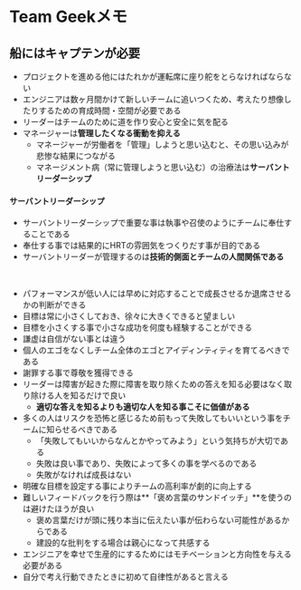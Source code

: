 # Team Geekメモ
## 船にはキャプテンが必要
- プロジェクトを進める他にはたれかが運転席に座り舵をとらなければならない
- エンジニアは数ヶ月間かけて新しいチームに追いつくため、考えたり想像したりするための育成時間・空間が必要である
- リーダーはチームのために道を作り安心と安全に気を配る
- マネージャーは**管理したくなる衝動を抑える**
  - マネージャーが労働者を「管理」しようと思い込むと、その思い込みが悲惨な結果につながる
  - マネージメント病（常に管理しようと思い込む）の治療法は**サーバントリーダーシップ**

#### サーバントリーダーシップ
- サーバントリーダーシップで重要な事は執事や召使のようにチームに奉仕することである
- 奉仕する事では結果的にHRTの雰囲気をつくりだす事が目的である
- サーバントリーダーが管理するのは**技術的側面とチームの人間関係である**

<br>

- パフォーマンスが低い人には早めに対応することで成長させるか退席させるかの判断ができる
- 目標は常に小さくしておき、徐々に大きくできると望ましい
- 目標を小さくする事で小さな成功を何度も経験することができる
- 謙虚は自信がない事とは違う
- 個人のエゴをなくしチーム全体のエゴとアイディンティティを育てるべきである
- 謝罪する事で尊敬を獲得できる
- リーダーは障害が起きた際に障害を取り除くための答えを知る必要はなく取り除ける人を知るだけで良い
  - **適切な答えを知るよりも適切な人を知る事こそに価値がある**
- 多くの人はリスクを恐怖と感じるため前もって失敗してもいいという事をチームに知らせるべきである
  - 「失敗してもいいからなんとかやってみよう」という気持ちが大切である
  - 失敗は良い事であり、失敗によって多くの事を学べるのである
  - 失敗がなければ成長はない
- 明確な目標を設定する事によりチームの高利率が劇的に向上する
- 難しいフィードバックを行う際は**「褒め言葉のサンドイッチ」**を使うのは避けたほうが良い
  - 褒め言葉だけが頭に残り本当に伝えたい事が伝わらない可能性があるからである
  - 建設的な批判をする場合は親心になって共感する
- エンジニアを幸せで生産的にするためにはモチベーションと方向性を与える必要がある
- 自分で考え行動できたときに初めて自律性があると言える
